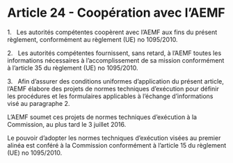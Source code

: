 # Article 24 - Coopération avec l’AEMF


1.   Les autorités compétentes coopèrent avec l’AEMF aux fins du présent règlement, conformément au règlement (UE) no 1095/2010.

2.   Les autorités compétentes fournissent, sans retard, à l’AEMF toutes les informations nécessaires à l’accomplissement de sa mission conformément à l’article 35 du règlement (UE) no 1095/2010.

3.   Afin d’assurer des conditions uniformes d’application du présent article, l’AEMF élabore des projets de normes techniques d’exécution pour définir les procédures et les formulaires applicables à l’échange d’informations visé au paragraphe 2.

L’AEMF soumet ces projets de normes techniques d’exécution à la Commission, au plus tard le 3 juillet 2016.

Le pouvoir d’adopter les normes techniques d’exécution visées au premier alinéa est conféré à la Commission conformément à l’article 15 du règlement (UE) no 1095/2010.
